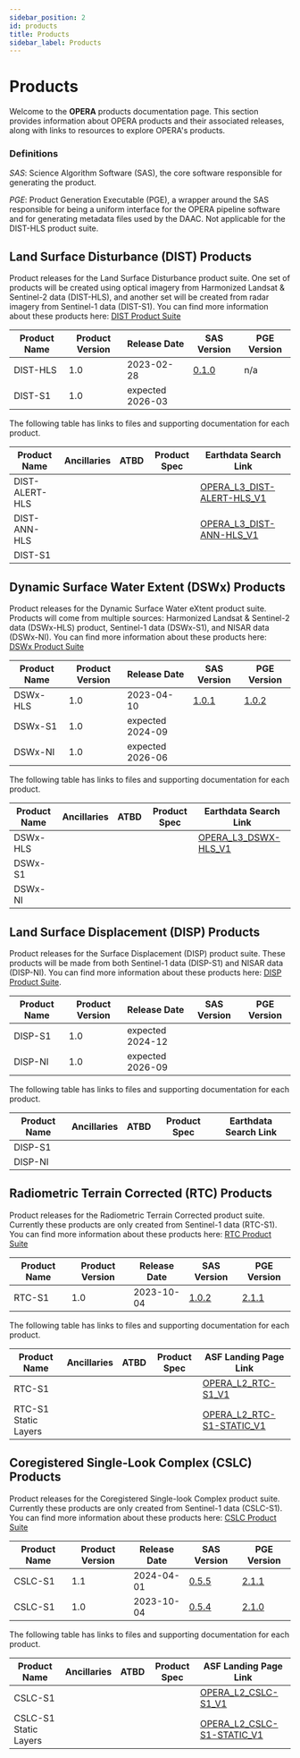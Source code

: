 ```yaml
---
sidebar_position: 2
id: products
title: Products
sidebar_label: Products
---
```


# Products

Welcome to the **OPERA** products documentation page. This section provides information about OPERA products and their associated releases, along with links to resources to explore OPERA's products.

### Definitions

*SAS*:  Science Algorithm Software (SAS), the core software responsible for generating the product.

*PGE*:  Product Generation Executable (PGE), a wrapper around the SAS responsible for being a uniform interface for the OPERA pipeline software and for generating metadata files used by the DAAC.  Not applicable for the DIST-HLS product suite.


## Land Surface Disturbance (DIST) Products

Product releases for the Land Surface Disturbance product suite.  One set of products will be created using optical imagery from Harmonized Landsat & Sentinel-2 data (DIST-HLS), and another set will be created from radar imagery from Sentinel-1 data (DIST-S1).  You can find more information about these products here: [DIST Product Suite](https://www.jpl.nasa.gov/go/opera/products/dist-product-suite)


| Product Name | Product Version | Release Date     | SAS Version                 | PGE Version         |
| ------------ | --------------- | ---------------- | ------------------          | ------------------- |
| DIST-HLS     | 1.0             | 2023-02-28       | [0.1.0][dist_hls_sas_0.1.0] | n/a                 |
| DIST-S1      | 1.0             | expected 2026-03 |                             |                     |


The following table has links to files and supporting documentation for each product.

| Product Name   | Ancillaries | ATBD | Product Spec | Earthdata Search Link                                  |
| ------------   | ----------- | ---- | ------------ | ---------------------                                  |
| DIST-ALERT-HLS |             |      |              | [OPERA_L3_DIST-ALERT-HLS_V1][dist_alert_hls_earthdata] |
| DIST-ANN-HLS   |             |      |              | [OPERA_L3_DIST-ANN-HLS_V1][dist_ann_hls_earthdata]     |
| DIST-S1        |             |      |              |                                                        |


## Dynamic Surface Water Extent (DSWx) Products

Product releases for the Dynamic Surface Water eXtent product suite. Products will come from multiple sources:  Harmonized Landsat & Sentinel-2 data (DSWx-HLS) product, Sentinel-1 data (DSWx-S1), and NISAR data (DSWx-NI).  You can find more information about these products here: [DSWx Product Suite](https://www.jpl.nasa.gov/go/opera/products/dswx-product-suite)

| Product Name | Product Version | Release Date     | SAS Version                 | PGE Version                 |
| ------------ | --------------- | ---------------- | ------------------          | -------------------         |
| DSWx-HLS     | 1.0             | 2023-04-10       | [1.0.1][dswx_hls_sas_1.0.1] | [1.0.2][dswx_hls_pge_1.0.2] |
| DSWx-S1      | 1.0             | expected 2024-09 |                             |                             |
| DSWx-NI      | 1.0             | expected 2026-06 |                             |                             |


The following table has links to files and supporting documentation for each product.

| Product Name | Ancillaries | ATBD | Product Spec | Earthdata Search Link                      |
| ------------ | ----------- | ---- | ------------ | --------------                             |
| DSWx-HLS     |             |      |              | [OPERA_L3_DSWX-HLS_V1][dswx_hls_earthdata] |
| DSWx-S1      |             |      |              |                                            |
| DSWx-NI      |             |      |              |                                            |


## Land Surface Displacement (DISP) Products

Product releases for the Surface Displacement (DISP) product suite.  These products will be made from both Sentinel-1 data (DISP-S1) and NISAR data (DISP-NI).  You can find more information about these products here: [DISP Product Suite](https://www.jpl.nasa.gov/go/opera/products/disp-product-suite).

| Product Name | Product Version | Release Date     | SAS Version        | PGE Version         |
| ------------ | --------------- | ---------------- | ------------------ | ------------------- |
| DISP-S1      | 1.0             | expected 2024-12 |                    |                     |
| DISP-NI      | 1.0             | expected 2026-09 |                    |                     |


The following table has links to files and supporting documentation for each product.

| Product Name | Ancillaries | ATBD | Product Spec | Earthdata Search Link |
| ------------ | ----------- | ---- | ------------ | --------------        |
| DISP-S1      |             |      |              |                       |
| DISP-NI      |             |      |              |                       |


## Radiometric Terrain Corrected (RTC) Products

Product releases for the Radiometric Terrain Corrected product suite.  Currently these products are only created from Sentinel-1 data (RTC-S1).  You can find more information about these products here: [RTC Product Suite](https://www.jpl.nasa.gov/go/opera/products/rtc-product)

| Product Name | Product Version | Release Date     | SAS Version               | PGE Version               |
| ------------ | --------------- | ---------------- | ------------------        | -------------------       |
| RTC-S1       | 1.0             | 2023-10-04       | [1.0.2][rtc_s1_sas_1.0.2] | [2.1.1][rtc_s1_pge_2.1.1] |


The following table has links to files and supporting documentation for each product.

| Product Name         | Ancillaries | ATBD | Product Spec | ASF Landing Page Link                         |
| ------------         | ----------- | ---- | ------------ | --------------                                |
| RTC-S1               |             |      |              | [OPERA_L2_RTC-S1_V1][rtc_s1_data]                                              |
| RTC-S1 Static Layers |             |      |              | [OPERA_L2_RTC-S1-STATIC_V1][rtc_s1_data] |

## Coregistered Single-Look Complex (CSLC) Products

Product releases for the Coregistered Single-look Complex product suite.  Currently these products are only created from Sentinel-1 data (CSLC-S1).  You can find more information about these products here: [CSLC Product Suite](https://www.jpl.nasa.gov/go/opera/products/cslc-product-suite)

| Product Name | Product Version | Release Date     | SAS Version                | PGE Version                |
| ------------ | --------------- | ---------------- | ------------------         | -------------------        |
| CSLC-S1      | 1.1             | 2024-04-01       | [0.5.5][cslc_s1_sas_0.5.5] | [2.1.1][cslc_s1_pge_2.1.1] |
| CSLC-S1      | 1.0             | 2023-10-04       | [0.5.4][cslc_s1_sas_0.5.4] | [2.1.0][cslc_s1_pge_2.1.0] |
    

The following table has links to files and supporting documentation for each product.

| Product Name          | Ancillaries | ATBD | Product Spec | ASF Landing Page Link                             |
| ------------          | ----------- | ---- | ------------ | --------------                                    |
| CSLC-S1               |             |      |              | [OPERA_L2_CSLC-S1_V1][cslc_s1_data]               |
| CSLC-S1 Static Layers |             |      |              | [OPERA_L2_CSLC-S1-STATIC_V1][cslc_s1_static_data] |



<!-- Product Spec Links  -->
[CSLC-S1 Product Spec]: https://d2pn8kiwq2w21t.cloudfront.net/documents/OPERA_CSLC-S1_ProductSpec_v1.0.0_D-108278_Initial_2023-09-11_URS321269.pdf
[RTC-S1 Product Spec]: https://d2pn8kiwq2w21t.cloudfront.net/documents/ProductSpec_RTC-S1.pdf
[DSWx-HLS Product Spec]: https://d2pn8kiwq2w21t.cloudfront.net/documents/ProductSpec_DSWX_URS309746.pdf
[DIST-HLS Product Spec]: https://d2pn8kiwq2w21t.cloudfront.net/documents/ProductSpec_DIST_HLS.pdf

<!-- Software Release Links  -->
[dist_hls_sas_0.1.0]: https://github.com/gladumd/OPERA_DIST/releases/tag/v0.1.0
[dswx_hls_sas_1.0.1]: https://github.com/nasa/PROTEUS/releases/tag/v1.0.1
[dswx_hls_pge_1.0.2]: https://github.com/nasa/opera-sds-pge/releases/tag/1.0.2
[rtc_s1_sas_1.0.2]: https://github.com/opera-adt/RTC/releases/tag/v1.0.2
[rtc_s1_pge_2.1.1]: https://github.com/nasa/opera-sds-pge/releases/tag/2.1.1
[cslc_s1_sas_0.5.5]: https://github.com/opera-adt/COMPASS/releases/tag/v0.5.5
[cslc_s1_sas_0.5.4]: https://github.com/opera-adt/COMPASS/releases/tag/v0.5.4
[cslc_s1_pge_2.1.1]: https://github.com/nasa/opera-sds-pge/releases/tag/2.1.1
[cslc_s1_pge_2.1.0]: https://github.com/nasa/opera-sds-pge/releases/tag/2.1.0

<!-- Docker Image Links  -->
[cslc_s1_pge_docker_2.1.1]: https://github.com/orgs/nasa/packages?repo_name=opera-sds-pge&version=2.1.1
[rtc_s1_pge_docker_2.1.1]: https://github.com/orgs/nasa/packages?repo_name=opera-sds-pge&version=2.1.1
[dswx_hls_pge_docker_1.0.2]: https://github.com/orgs/nasa/packages?repo_name=opera-sds-pge&version=1.0.2

<!-- Earthdata Search Links  -->

[dist_alert_hls_earthdata]: https://lpdaac.usgs.gov/products/opera_l3_dist-alert-hls_v1v001/
[dist_ann_hls_earthdata]: https://lpdaac.usgs.gov/products/opera_l3_dist-ann-hls_v1v001/
[dswx_hls_earthdata]: https://podaac.jpl.nasa.gov/dataset/OPERA_L3_DSWX-HLS_V1
[cslc_s1_data]: https://asf.alaska.edu/datasets/daac/opera/
[cslc_s1_static_data]: https://asf.alaska.edu/datasets/daac/opera/
[rtc_s1_data]: https://asf.alaska.edu/datasets/daac/opera/
[rtc_s1_static_data]: https://asf.alaska.edu/datasets/daac/opera/


